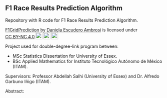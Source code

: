 ## F1 Race Results Prediction Algorithm

Repository with R code for F1 Race Results Prediction Algorithm. 

<p xmlns:cc="http://creativecommons.org/ns#" xmlns:dct="http://purl.org/dc/terms/"><a property="dct:title" rel="cc:attributionURL" href="https://github.com/dannescudero/F1GridPrediction">F1GridPrediction</a> by <a rel="cc:attributionURL dct:creator" property="cc:attributionName" href="https://github.com/dannescudero">Daniela Escudero Ambrosi</a> is licensed under <a href="http://creativecommons.org/licenses/by-nc/4.0/?ref=chooser-v1" target="_blank" rel="license noopener noreferrer" style="display:inline-block;">CC BY-NC 4.0<img style="height:22px!important;margin-left:3px;vertical-align:text-bottom;" src="https://mirrors.creativecommons.org/presskit/icons/cc.svg?ref=chooser-v1"><img style="height:22px!important;margin-left:3px;vertical-align:text-bottom;" src="https://mirrors.creativecommons.org/presskit/icons/by.svg?ref=chooser-v1"><img style="height:22px!important;margin-left:3px;vertical-align:text-bottom;" src="https://mirrors.creativecommons.org/presskit/icons/nc.svg?ref=chooser-v1"></a></p>



Project used for double-degree-link program between:
- MSc Statistics Dissertation for University of Essex.
- BSc Applied Mathematics for Instituto Tecnológico Autónomo de México (ITAM).

Supervisors: Professor Abdellah Salhi (University of Essex) and Dr. Alfredo Garbuno Iñigo (ITAM).

Abstract:
